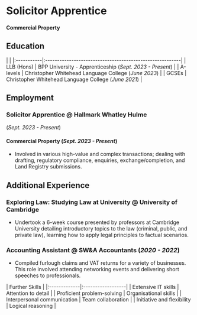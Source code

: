 # Solicitor Apprentice

#### Commercial Property

## Education

| |
|:-----------|:---------------------------------------------------------|
| LLB (Hons) | BPP University - Apprenticeship (_Sept. 2023 - Present_) |
| A-levels   |    Christopher Whitehead Language College (_June 2023_)  |
| GCSEs      | Christopher Whitehead Language College (_June 2021_)     |

## Employment
### Solicitor Apprentice @ Hallmark Whatley Hulme
(_Sept. 2023 - Present_)
#### Commercial Property (_Sept. 2023 - Present_)
- Involved in various high-value and complex transactions; dealing with drafting, regulatory compliance, enquiries, exchange/completion, and Land Registry submissions. 

## Additional Experience
### Exploring Law: Studying Law at University @ University of Cambridge
- Undertook a 6-week course presented by professors at Cambridge University detailing introductory topics to the law (criminal, public, and private law), learning how to apply legal principles to factual scenarios.

### Accounting Assistant @ SW&A Accountants (_2020 - 2022_)
- Compiled furlough claims and VAT returns for a variety of businesses. This role involved attending networking events and delivering short speeches to professionals.

| Further Skills |
|:-------------|:------------------|
| Extensive IT skills         | Attention to detail   |
| Proficient problem-solving  | Organisational skills |
| Interpersonal communication | Team collaboration    |
| Initiative and flexibility  | Logical reasoning     | 
